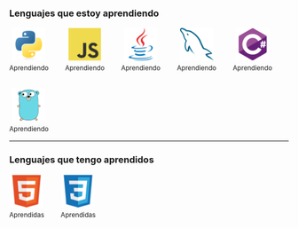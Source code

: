 
<!-- Sección de lenguajes de programación -->

<h3>Lenguajes que estoy aprendiendo</h3>

<div style="display: flex; gap: 30px; align-items: center; flex-wrap: wrap;">

  <!-- Python -->
  <div style="text-align: center;">
    <img src="https://raw.githubusercontent.com/devicons/devicon/master/icons/python/python-original.svg" alt="Python" width="60" height="60">
    <br>
    <small>Aprendiendo</small>
  </div>

  <!-- JavaScript -->
  <div style="text-align: center;">
    <img src="https://raw.githubusercontent.com/devicons/devicon/master/icons/javascript/javascript-original.svg" alt="JavaScript" width="60" height="60">
    <br>
    <small>Aprendiendo</small>
  </div>

  <!-- Java -->
  <div style="text-align: center;">
    <img src="https://raw.githubusercontent.com/devicons/devicon/master/icons/java/java-original.svg" alt="Java" width="60" height="60">
    <br>
    <small>Aprendiendo</small>
  </div>

  <!-- MySQL -->
  <div style="text-align: center;">
    <img src="https://raw.githubusercontent.com/devicons/devicon/master/icons/mysql/mysql-original.svg" alt="MySQL" width="60" height="60">
    <br>
    <small>Aprendiendo</small>
  </div>

  <!-- Recomendados: C# -->
  <div style="text-align: center;">
    <img src="https://raw.githubusercontent.com/devicons/devicon/master/icons/csharp/csharp-original.svg" alt="C#" width="60" height="60">
    <br>
    <small>Aprendiendo</small>
  </div>

  <!-- Recomendados: Go -->
  <div style="text-align: center;">
    <img src="https://raw.githubusercontent.com/devicons/devicon/master/icons/go/go-original.svg" alt="Go" width="60" height="60">
    <br>
    <small>Aprendiendo</small>
  </div>

</div>

<hr>

<h3>Lenguajes que tengo aprendidos</h3>

<div style="display: flex; gap: 30px; align-items: center; flex-wrap: wrap;">

  <!-- HTML -->
  <div style="text-align: center;">
    <img src="https://raw.githubusercontent.com/devicons/devicon/master/icons/html5/html5-original.svg" alt="HTML" width="60" height="60">
    <br>
    <small>Aprendidas</small>
  </div>

  <!-- CSS -->
  <div style="text-align: center;">
    <img src="https://raw.githubusercontent.com/devicons/devicon/master/icons/css3/css3-original.svg" alt="CSS" width="60" height="60">
    <br>
    <small>Aprendidas</small>
  </div>

</div>

